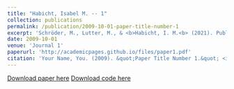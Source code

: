 ```yaml
---
title: "Habicht, Isabel M. -- 1"
collection: publications
permalink: /publication/2009-10-01-paper-title-number-1
excerpt: 'Schröder, M., Lutter, M., & <b>Habicht, I. M.<b> (2021). Publishing, signaling, social capital, and gender: Determinants of becoming a tenured professor in German political science. <i>Plos one<i>, 16(1), e0243514.'
date: 2009-10-01
venue: 'Journal 1'
paperurl: 'http://academicpages.github.io/files/paper1.pdf'
citation: 'Your Name, You. (2009). &quot;Paper Title Number 1.&quot; <i>Journal 1</i>. 1(1).'
---
```

[Download paper here](https://doi.org/10.1371/journal.pone.0243514)
[Download code here](https://osf.io/afrxk/)
